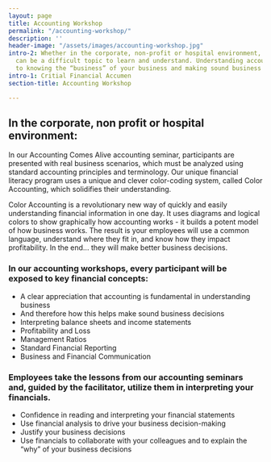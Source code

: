 ```yaml
---
layout: page
title: Accounting Workshop
permalink: "/accounting-workshop/"
description: ''
header-image: "/assets/images/accounting-workshop.jpg"
intro-2: Whether in the corporate, non-profit or hospital environment, accounting
  can be a difficult topic to learn and understand. Understanding accounting is fundamental
  to knowing the “business” of your business and making sound business decisions.
intro-1: Critial Financial Accumen
section-title: Accounting Workshop

---
```

## In the corporate, non profit or hospital environment:

In our Accounting Comes Alive accounting seminar, participants are presented with real business scenarios, which must be analyzed using standard accounting principles and terminology. Our unique financial literacy program uses a unique and clever color-coding system, called Color Accounting, which solidifies their understanding.

Color Accounting is a revolutionary new way of quickly and easily understanding financial information in one day. It uses diagrams and logical colors to show graphically how accounting works - it builds a potent model of how business works. The result is your employees will use a common language, understand where they fit in, and know how they impact profitability. In the end... they will make better business decisions.

### In our accounting workshops, every participant will be exposed to key financial concepts:

- A clear appreciation that accounting is fundamental in understanding business
- And therefore how this helps make sound business decisions
- Interpreting balance sheets and income statements
- Profitability and Loss
- Management Ratios
- Standard Financial Reporting
- Business and Financial Communication

### Employees take the lessons from our accounting seminars and, guided by the facilitator, utilize them in interpreting your financials.

- Confidence in reading and interpreting your financial statements
- Use financial analysis to drive your business decision-making
- Justify your business decisions
- Use financials to collaborate with your colleagues and to explain the “why” of your business decisions